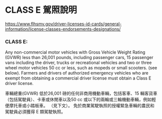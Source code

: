 CLASS E 駕照說明
===============
https://www.flhsmv.gov/driver-licenses-id-cards/general-information/license-classes-endorsements-designations/


### CLASS E:
Any non-commercial motor vehicles with Gross Vehicle Weight Rating (GVWR) less than 26,001 pounds, including passenger cars, 15 passenger vans including the driver, trucks or recreational vehicles and two or three wheel motor vehicles 50 cc or less, such as mopeds or small scooters. (see below). Farmers and drivers of authorized emergency vehicles who are exempt from obtaining a commercial driver license must obtain a Class E driver license.

車輛總重(GVWR) 低於26,001 磅的任何非商用機動車輛，包括客車、15 輛客貨車（包括駕駛員）、卡車或休閒車以及50 cc 或以下的兩輪或三輪機動車輛，例如輕便摩托車或小踏板車。 （見下文）。 免於商業駕駛執照的授權緊急車輛的農民和駕駛員必須獲得 E 類駕駛執照。